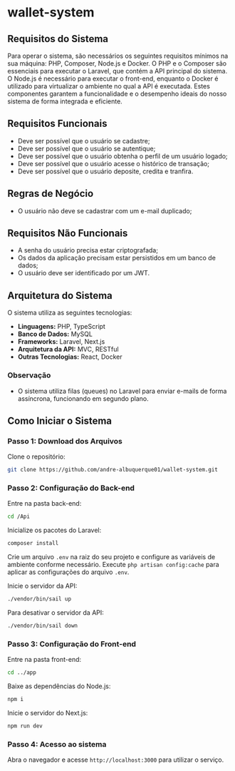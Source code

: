 # wallet-system

## Requisitos do Sistema

Para operar o sistema, são necessários os seguintes requisitos mínimos na sua máquina: PHP, Composer, Node.js e Docker. O PHP e o Composer são essenciais para executar o Laravel, que contém a API principal do sistema. O Node.js é necessário para executar o front-end, enquanto o Docker é utilizado para virtualizar o ambiente no qual a API é executada. Estes componentes garantem a funcionalidade e o desempenho ideais do nosso sistema de forma integrada e eficiente.

## Requisitos Funcionais

- Deve ser possível que o usuário se cadastre;
- Deve ser possível que o usuário se autentique;
- Deve ser possível que o usuário obtenha o perfil de um usuário logado;
- Deve ser possível que o usuário acesse o histórico de transação;
- Deve ser possível que o usuário deposite, credita e tranfira.

## Regras de Negócio

- O usuário não deve se cadastrar com um e-mail duplicado;

## Requisitos Não Funcionais

- A senha do usuário precisa estar criptografada;
- Os dados da aplicação precisam estar persistidos em um banco de dados;
- O usuário deve ser identificado por um JWT.

## Arquitetura do Sistema

O sistema utiliza as seguintes tecnologias:

- **Linguagens:** PHP, TypeScript
- **Banco de Dados:** MySQL
- **Frameworks:** Laravel, Next.js
- **Arquitetura da API:** MVC, RESTful
- **Outras Tecnologias:** React, Docker

### Observação

- O sistema utiliza filas (queues) no Laravel para enviar e-mails de forma assíncrona, funcionando em segundo plano.

## Como Iniciar o Sistema

### Passo 1: Download dos Arquivos

Clone o repositório:

```bash
git clone https://github.com/andre-albuquerque01/wallet-system.git
```

### Passo 2: Configuração do Back-end

Entre na pasta back-end:

```bash
cd /Api
```

Inicialize os pacotes do Laravel:

```php
composer install
```

Crie um arquivo `.env` na raiz do seu projeto e configure as variáveis de ambiente conforme necessário.
Execute `php artisan config:cache` para aplicar as configurações do arquivo `.env`.

Inicie o servidor da API:

```bash
./vendor/bin/sail up
```

Para desativar o servidor da API:

```bash
./vendor/bin/sail down
```

### Passo 3: Configuração do Front-end

Entre na pasta front-end:

```bash
cd ../app
```

Baixe as dependências do Node.js:

```bash
npm i
```

Inicie o servidor do Next.js:

```bash
npm run dev
```

### Passo 4: Acesso ao sistema

Abra o navegador e acesse `http://localhost:3000` para utilizar o serviço.
